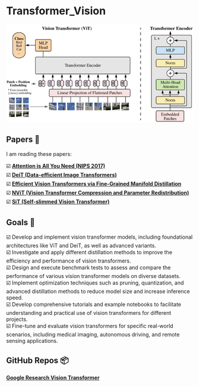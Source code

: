 # Transformer_Vision

![Vision Transformer](assets/vision_transformer.png)

## Papers 📄
I am reading these papers:

☑️ [**Attention is All You Need (NIPS 2017)**](https://arxiv.org/abs/1706.03762) <br>
☑️ [**DeiT (Data-efficient Image Transformers)**](https://arxiv.org/abs/2012.12877) <br>
☑️ [**Efficient Vision Transformers via Fine-Grained Manifold Distillation**](https://arxiv.org/abs/2107.01378) <br>
☑️ [**NViT (Vision Transformer Compression and Parameter Redistribution)**](https://arxiv.org/abs/2110.04869) <br>
☑️ [**SiT (Self-slimmed Vision Transformer)**](https://arxiv.org/abs/2111.12624) <br>

## Goals 🎯

☑️ Develop and implement vision transformer models, including foundational architectures like ViT and DeiT, as well as advanced variants. <br>
☑️ Investigate and apply different distillation methods to improve the efficiency and performance of vision transformers. <br>
☑️ Design and execute benchmark tests to assess and compare the performance of various vision transformer models on diverse datasets. <br>
☑️ Implement optimization techniques such as pruning, quantization, and advanced distillation methods to reduce model size and increase inference speed. <br>
☑️ Develop comprehensive tutorials and example notebooks to facilitate understanding and practical use of vision transformers for different projects. <br>
☑️ Fine-tune and evaluate vision transformers for specific real-world scenarios, including medical imaging, autonomous driving, and remote sensing applications. <br>

## GitHub Repos 📦

[**Google Research Vision Transformer**](https://github.com/google-research/vision_transformer)

